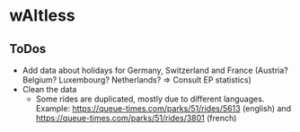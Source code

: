 # wAItless

## ToDos
- Add data about holidays for Germany, Switzerland and France (Austria? Belgium? Luxembourg? Netherlands? => Consult EP statistics)
- Clean the data
  - Some rides are duplicated, mostly due to different languages. Example: https://queue-times.com/parks/51/rides/5613 (english) and https://queue-times.com/parks/51/rides/3801 (french)